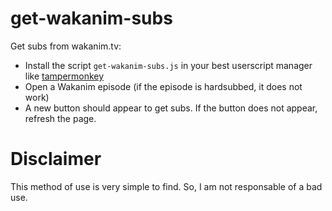 # get-wakanim-subs
Get subs from wakanim.tv:

- Install the script `get-wakanim-subs.js` in your best userscript manager like [tampermonkey](https://chrome.google.com/webstore/detail/tampermonkey/dhdgffkkebhmkfjojejmpbldmpobfkfo)
- Open a Wakanim episode (if the episode is hardsubbed, it does not work)
- A new button should appear to get subs. If the button does not appear, refresh the page.

# Disclaimer
This method of use is very simple to find.
So, I am not responsable of a bad use.
